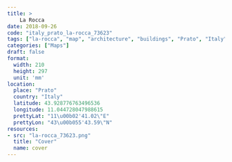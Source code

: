 ```yaml
---
title: > 
    La Rocca
date: 2018-09-26
code: "italy_prato_la-rocca_73623"
tags: ["la-rocca", "map", "architecture", "buildings", "Prato", "Italy"]
categories: ["Maps"]
draft: false
format:
  width: 210
  height: 297
  unit: 'mm'
location:
  place: "Prato"
  country: "Italy"
  latitude: 43.928776763496536
  longitude: 11.044728047988615
  prettyLat: "11\u00b02'41.02\"E"
  prettyLon: "43\u00b055'43.59\"N"
resources:
- src: "la-rocca_73623.png"
  title: "Cover"
  name: cover
---
```

